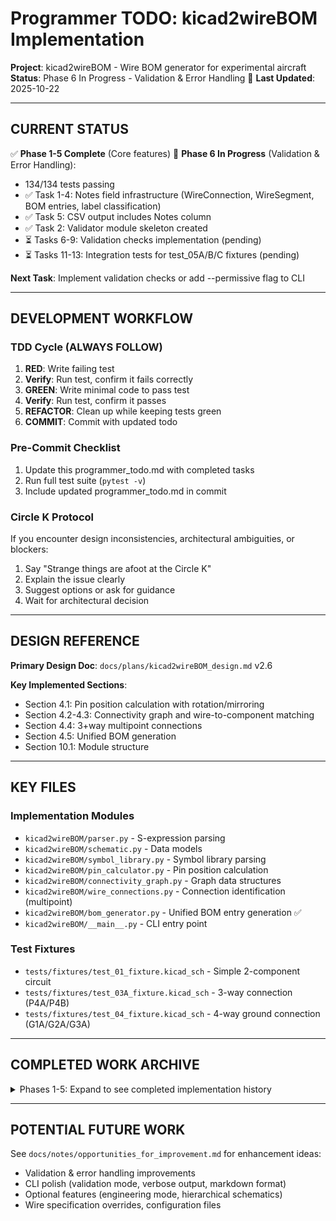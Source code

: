 # Programmer TODO: kicad2wireBOM Implementation

**Project**: kicad2wireBOM - Wire BOM generator for experimental aircraft
**Status**: Phase 6 In Progress - Validation & Error Handling 🚧
**Last Updated**: 2025-10-22

---

## CURRENT STATUS

✅ **Phase 1-5 Complete** (Core features)
🚧 **Phase 6 In Progress** (Validation & Error Handling):
- 134/134 tests passing
- ✅ Task 1-4: Notes field infrastructure (WireConnection, WireSegment, BOM entries, label classification)
- ✅ Task 5: CSV output includes Notes column
- ✅ Task 2: Validator module skeleton created
- ⏳ Tasks 6-9: Validation checks implementation (pending)
- ⏳ Tasks 11-13: Integration tests for test_05A/B/C fixtures (pending)

**Next Task**: Implement validation checks or add --permissive flag to CLI

---

## DEVELOPMENT WORKFLOW

### TDD Cycle (ALWAYS FOLLOW)
1. **RED**: Write failing test
2. **Verify**: Run test, confirm it fails correctly
3. **GREEN**: Write minimal code to pass test
4. **Verify**: Run test, confirm it passes
5. **REFACTOR**: Clean up while keeping tests green
6. **COMMIT**: Commit with updated todo

### Pre-Commit Checklist
1. Update this programmer_todo.md with completed tasks
2. Run full test suite (`pytest -v`)
3. Include updated programmer_todo.md in commit

### Circle K Protocol
If you encounter design inconsistencies, architectural ambiguities, or blockers:
1. Say "Strange things are afoot at the Circle K"
2. Explain the issue clearly
3. Suggest options or ask for guidance
4. Wait for architectural decision

---

## DESIGN REFERENCE

**Primary Design Doc**: `docs/plans/kicad2wireBOM_design.md` v2.6

**Key Implemented Sections**:
- Section 4.1: Pin position calculation with rotation/mirroring
- Section 4.2-4.3: Connectivity graph and wire-to-component matching
- Section 4.4: 3+way multipoint connections
- Section 4.5: Unified BOM generation
- Section 10.1: Module structure

---

## KEY FILES

### Implementation Modules
- `kicad2wireBOM/parser.py` - S-expression parsing
- `kicad2wireBOM/schematic.py` - Data models
- `kicad2wireBOM/symbol_library.py` - Symbol library parsing
- `kicad2wireBOM/pin_calculator.py` - Pin position calculation
- `kicad2wireBOM/connectivity_graph.py` - Graph data structures
- `kicad2wireBOM/wire_connections.py` - Connection identification (multipoint)
- `kicad2wireBOM/bom_generator.py` - Unified BOM entry generation ✅
- `kicad2wireBOM/__main__.py` - CLI entry point

### Test Fixtures
- `tests/fixtures/test_01_fixture.kicad_sch` - Simple 2-component circuit
- `tests/fixtures/test_03A_fixture.kicad_sch` - 3-way connection (P4A/P4B)
- `tests/fixtures/test_04_fixture.kicad_sch` - 4-way ground connection (G1A/G2A/G3A)

---

## COMPLETED WORK ARCHIVE

<details>
<summary>Phases 1-5: Expand to see completed implementation history</summary>

### Phase 5: Unified BOM Generation ✅ (2025-10-22)
- Created `kicad2wireBOM/bom_generator.py` with `generate_bom_entries()` function
- Added 3 unit tests in `tests/test_bom_generator.py`
- Refactored integration tests (eliminated ~80 lines of duplicated code)
- Updated CLI to use unified function (~50 lines removed)
- Verified multipoint entries in CSV output (P4A, P4B, G1A, G2A, G3A)
- **Result**: 125/125 tests passing

### Phase 4: 3+Way Multipoint Connections ✅ (2025-10-21)
- Task 1-7: Detect, validate, and generate BOM entries for N≥3 pin connections
- Implemented (N-1) labeling convention
- Common pin identification using segment-level analysis
- Integration tests with test_03A and test_04
- **Result**: 122/122 tests passing

### Phase 3: Bug Fixes ✅ (2025-10-20)
- Y-Axis Inversion: Fixed pin position calculation for KiCad coordinate system
- Connector Component Tracing: Two-pass algorithm for direct connections
- Wire Endpoint Tracing: Extended trace_to_component() for wire_endpoint nodes

### Phases 1-2: Foundation ✅
- S-expression parser using sexpdata library
- Schematic data models (WireSegment, Component, Junction)
- Symbol library parsing and pin position calculation
- Connectivity graph building
- Basic 2-point wire connection identification

</details>

---

## POTENTIAL FUTURE WORK

See `docs/notes/opportunities_for_improvement.md` for enhancement ideas:
- Validation & error handling improvements
- CLI polish (validation mode, verbose output, markdown format)
- Optional features (engineering mode, hierarchical schematics)
- Wire specification overrides, configuration files
